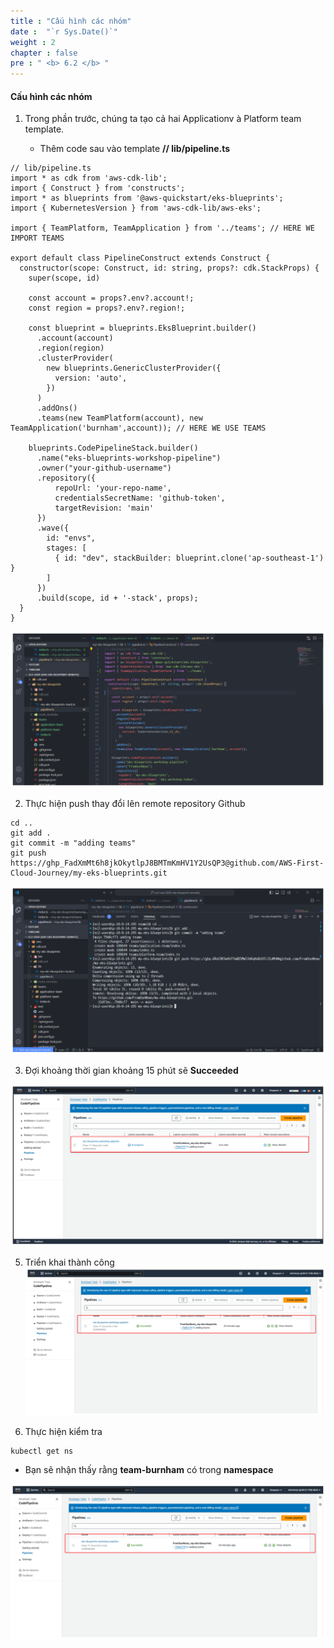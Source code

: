 ```yaml
---
title : "Cấu hình các nhóm"
date :  "`r Sys.Date()`" 
weight : 2 
chapter : false
pre : " <b> 6.2 </b> "
---
```


#### Cấu hình các nhóm

1.  Trong phần trước, chúng ta tạo cả hai Applicationv à Platform team template.
    
    *   Thêm code sau vào template **// lib/pipeline.ts**

```
// lib/pipeline.ts
import * as cdk from 'aws-cdk-lib';
import { Construct } from 'constructs';
import * as blueprints from '@aws-quickstart/eks-blueprints';
import { KubernetesVersion } from 'aws-cdk-lib/aws-eks';

import { TeamPlatform, TeamApplication } from '../teams'; // HERE WE IMPORT TEAMS

export default class PipelineConstruct extends Construct {
  constructor(scope: Construct, id: string, props?: cdk.StackProps) {
    super(scope, id)

    const account = props?.env?.account!;
    const region = props?.env?.region!;

    const blueprint = blueprints.EksBlueprint.builder()
      .account(account)
      .region(region)
      .clusterProvider(
        new blueprints.GenericClusterProvider({
          version: 'auto',
        })
      )
      .addOns()
      .teams(new TeamPlatform(account), new TeamApplication('burnham',account)); // HERE WE USE TEAMS

    blueprints.CodePipelineStack.builder()
      .name("eks-blueprints-workshop-pipeline")
      .owner("your-github-username")
      .repository({
          repoUrl: 'your-repo-name',
          credentialsSecretName: 'github-token',
          targetRevision: 'main'
      })
      .wave({
        id: "envs",
        stages: [
          { id: "dev", stackBuilder: blueprint.clone('ap-southeast-1') }
        ]
      })
      .build(scope, id + '-stack', props);
  }
}
```

![Deployment Pipeline](/public/images/6-onboardteams/6.2-onboardingteams/001-onboardingteams.png?featherlight=false&width=90pc)

2.  Thực hiện push thay đổi lên remote repository Github

```
cd ..
git add . 
git commit -m "adding teams"
git push https://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@github.com/AWS-First-Cloud-Journey/my-eks-blueprints.git
```

![Deployment Pipeline](/public/images/6-onboardteams/6.2-onboardingteams/002-onboardingteams.png?featherlight=false&width=90pc)

3.  Đợi khoảng thời gian khoảng 15 phút sẽ **Succeeded**

![Deployment Pipeline](/public/images/6-onboardteams/6.2-onboardingteams/003-onboardingteams.png?featherlight=false&width=90pc)

5. Triển khai thành công
![Deployment Pipeline](/public/images/6-onboardteams/6.2-onboardingteams/004-onboardingteams.png?featherlight=false&width=90pc)


6.  Thực hiện kiểm tra

```
kubectl get ns
```

*   Bạn sẽ nhận thấy rằng **team-burnham** có trong **namespace**

![Deployment Pipeline](/public/images/6-onboardteams/6.2-onboardingteams/004-onboardingteams.png?featherlight=false&width=90pc)